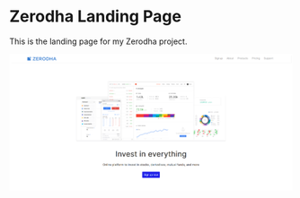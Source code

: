 # Zerodha Landing Page

This is the landing page for my Zerodha project.

![Image of Zerodha landing page](assets/zerodha-landing.png)
